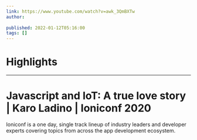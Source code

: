 ```yaml
---
link: https://www.youtube.com/watch?v=awk_3QmBXTw
author: 
   
published: 2022-01-12T05:16:00
tags: []
---
```

# Highlights


---
# Javascript and IoT: A true love story | Karo Ladino | Ioniconf 2020
Ioniconf is a one day, single track lineup of industry leaders and developer experts covering topics from across the app development ecosystem.